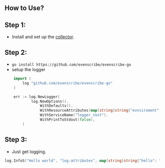 ## How to Use?

## Step 1:
- Install and set up the [collector](https://github.com/evenscribe/evenscribe-collector).

## Step 2:
- ```go install https://github.com/evenscribe/evenscribe-go```
- setup the logger
```go
    import (
        log "github.com/evenscribe/evenscribe-go"
    )

	err := log.NewLogger(
			log.NewOptions().
				WithDefaults().
				WithResourceAttributes(map[string]string{"evnviroment": "testing"}).
				WithServiceName("logger_test").
				WithPrintToStdout(false),
		)
```

## Step 3:
- Just get logging.

```go
log.InfoS("Hello world", "log-attributes", map[string]string{"hello": "world"}, "trace-id", 12333, "span-id", 11111)
```

